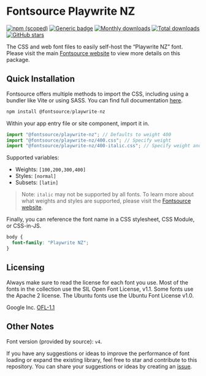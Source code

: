 # Fontsource Playwrite NZ

[![npm (scoped)](https://img.shields.io/npm/v/@fontsource/playwrite-nz?color=brightgreen)](https://www.npmjs.com/package/@fontsource/playwrite-nz) [![Generic badge](https://img.shields.io/badge/fontsource-passing-brightgreen)](https://github.com/fontsource/fontsource) [![Monthly downloads](https://badgen.net/npm/dm/@fontsource/playwrite-nz)](https://github.com/fontsource/fontsource) [![Total downloads](https://badgen.net/npm/dt/@fontsource/playwrite-nz)](https://github.com/fontsource/fontsource) [![GitHub stars](https://img.shields.io/github/stars/fontsource/fontsource.svg?style=social&label=Star)](https://github.com/fontsource/fontsource/stargazers)

The CSS and web font files to easily self-host the “Playwrite NZ” font. Please visit the main [Fontsource website](https://fontsource.org/fonts/playwrite-nz) to view more details on this package.

## Quick Installation

Fontsource offers multiple methods to import the CSS, including using a bundler like Vite or using SASS. You can find full documentation [here](https://fontsource.org/docs/getting-started/introduction).

```javascript
npm install @fontsource/playwrite-nz
```

Within your app entry file or site component, import it in.

```javascript
import "@fontsource/playwrite-nz"; // Defaults to weight 400
import "@fontsource/playwrite-nz/400.css"; // Specify weight
import "@fontsource/playwrite-nz/400-italic.css"; // Specify weight and style
```

Supported variables:
- Weights: `[100,200,300,400]`
- Styles: `[normal]`
- Subsets: `[latin]`

> Note: `italic` may not be supported by all fonts. To learn more about what weights and styles are supported, please visit the [Fontsource website](https://fontsource.org/fonts/playwrite-nz).

Finally, you can reference the font name in a CSS stylesheet, CSS Module, or CSS-in-JS.

```css
body {
  font-family: "Playwrite NZ";
}
```

## Licensing
Always make sure to read the license for each font you use. Most of the fonts in the collection use the SIL Open Font License, v1.1. Some fonts use the Apache 2 license. The Ubuntu fonts use the Ubuntu Font License v1.0.

Google Inc.
[OFL-1.1](http://scripts.sil.org/OFL)

## Other Notes
Font version (provided by source): `v4`.

If you have any suggestions or ideas to improve the performance of font loading or expand the existing library, feel free to star and contribute to this repository. You can share your suggestions or ideas by creating an [issue](https://github.com/fontsource/fontsource/issues).